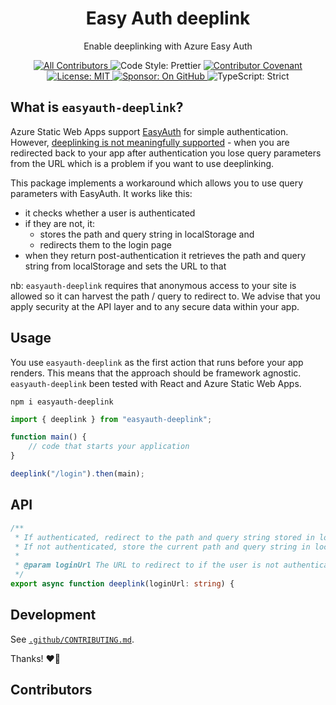 <h1 align="center">Easy Auth deeplink</h1>

<p align="center">Enable deeplinking with Azure Easy Auth</p>

<p align="center">
	<!-- ALL-CONTRIBUTORS-BADGE:START - Do not remove or modify this section -->
	<a href="#contributors">
		<img alt="All Contributors" src="https://img.shields.io/badge/all_contributors-1-21bb42.svg" />
	</a>
	<!-- ALL-CONTRIBUTORS-BADGE:END -->
	<img alt="Code Style: Prettier" src="https://img.shields.io/badge/code_style-prettier-21bb42.svg" />
	<a href="https://github.com/johnnyreilly/easyauth-deeplink/blob/main/.github/CODE_OF_CONDUCT.md">
		<img alt="Contributor Covenant" src="https://img.shields.io/badge/code_of_conduct-contributor_covenant-21bb42" />
	</a>
	<a href="https://github.com/johnnyreilly/easyauth-deeplink/blob/main/LICENSE.md">
	    <img alt="License: MIT" src="https://img.shields.io/github/license/johnnyreilly/easyauth-deeplink?color=21bb42">
    </a>
	<a href="https://github.com/sponsors/johnnyreilly">
    	<img alt="Sponsor: On GitHub" src="https://img.shields.io/badge/sponsor-on_github-21bb42.svg" />
    </a>
    <img alt="TypeScript: Strict" src="https://img.shields.io/badge/typescript-strict-21bb42.svg" />
</p>

## What is `easyauth-deeplink`?

Azure Static Web Apps support [EasyAuth](https://learn.microsoft.com/en-us/azure/app-service/overview-authentication-authorization) for simple authentication. However, [deeplinking is not meaningfully supported](https://github.com/Azure/static-web-apps/issues/435) - when you are redirected back to your app after authentication you lose query parameters from the URL which is a problem if you want to use deeplinking.

This package implements a workaround which allows you to use query parameters with EasyAuth. It works like this:

- it checks whether a user is authenticated
- if they are not, it:
  - stores the path and query string in localStorage and
  - redirects them to the login page
- when they return post-authentication it retrieves the path and query string from localStorage and sets the URL to that

nb: `easyauth-deeplink` requires that anonymous access to your site is allowed so it can harvest the path / query to redirect to. We advise that you apply security at the API layer and to any secure data within your app.

## Usage

You use `easyauth-deeplink` as the first action that runs before your app renders. This means that the approach should be framework agnostic. `easyauth-deeplink` been tested with React and Azure Static Web Apps.

```shell
npm i easyauth-deeplink
```

```ts
import { deeplink } from "easyauth-deeplink";

function main() {
	// code that starts your application
}

deeplink("/login").then(main);
```

## API

```ts
/**
 * If authenticated, redirect to the path and query string stored in local storage.
 * If not authenticated, store the current path and query string in local storage and redirect to the login page.
 *
 * @param loginUrl The URL to redirect to if the user is not authenticated
 */
export async function deeplink(loginUrl: string) {
```

## Development

See [`.github/CONTRIBUTING.md`](./.github/CONTRIBUTING.md).

Thanks! ❤️🌻

## Contributors

<!-- ALL-CONTRIBUTORS-LIST:START - Do not remove or modify this section -->
<!-- prettier-ignore-start -->
<!-- markdownlint-disable -->
<!-- spellchecker: disable -->

<!-- spellchecker: enable -->
<!-- markdownlint-restore -->
<!-- prettier-ignore-end -->

<!-- ALL-CONTRIBUTORS-LIST:END -->
